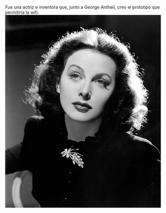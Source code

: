 Fue una actriz e inventora que, junto a George Antheil, creo el prototipo que permitiría la wifi.
![image](/imagenes/Hedy.jpg)
